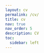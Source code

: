 ```yaml
---
layout: cv
permalink: /cv/
title: cv
nav: true
nav_order: 5
description: CV
toc:
  sidebar: left
---
```

